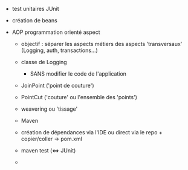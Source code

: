 * test unitaires JUnit

* création de beans

* AOP  programmation orienté aspect

  * objectif : séparer les aspects métiers des aspects 'transversaux' (Logging, auth, transactions...)

  * classe de Logging

    * SANS modifier le code de l'application

  * JoinPoint ('point de couture')

  * PointCut ('couture' ou l'ensemble des 'points')

  * weavering  ou 'tissage'

  * Maven

  * création de dépendances via l'IDE ou direct via le repo + copier/coller -> pom.xml

  * maven test (<=> JUnit)

  * 